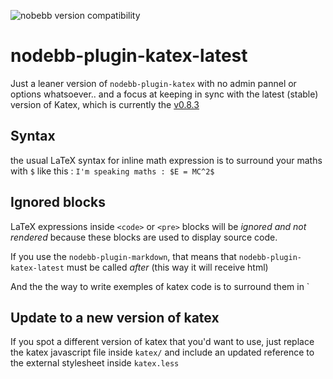 ![nobebb version compatibility](https://packages.nodebb.org/api/v1/plugins/nodebb-plugin-chats-global/compatibility.png)


# nodebb-plugin-katex-latest

Just a leaner version of `nodebb-plugin-katex` with no admin pannel or options whatsoever..
and a focus at keeping in sync with the latest (stable) version of Katex, which is currently the [v0.8.3](https://github.com/Khan/KaTeX/releases/tag/v0.8.3)

## Syntax
the usual LaTeX syntax for inline math expression is to surround your maths with `$` like this : `I'm speaking maths : $E = MC^2$`

## Ignored blocks

LaTeX expressions inside `<code>` or `<pre>` blocks will be _ignored and not rendered_ because these blocks are used to display source code.

If you use the `nodebb-plugin-markdown`, that means that `nodebb-plugin-katex-latest` must be called _after_ (this way it will receive html)

And the the way to write exemples of katex code is to surround them in `

## Update to a new version of katex

If you spot a different version of katex that you'd want to use,
just replace the katex javascript file inside `katex/` and include an updated reference to the external stylesheet inside `katex.less`
